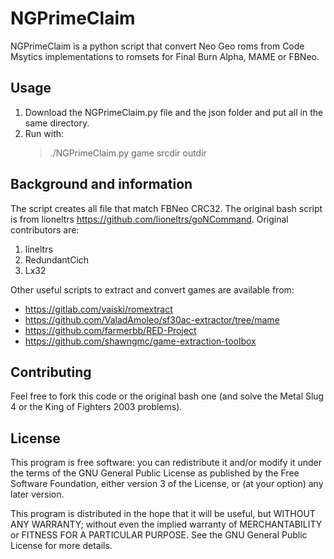 # NGPrimeClaim

NGPrimeClaim is a python script that convert Neo Geo roms from Code Msytics implementations to romsets for Final Burn Alpha, MAME or FBNeo.

## Usage
1. Download the NGPrimeClaim.py file and the json folder and put all in the same directory.
2. Run with:
    > ./NGPrimeClaim.py game srcdir outdir

## Background and information
The script creates all file that match FBNeo CRC32. The original bash script is from lioneltrs https://github.com/lioneltrs/goNCommand. Original contributors are:

1. lineltrs
2. RedundantCich
3. Lx32

Other useful scripts to extract and convert games are available from:
+ https://gitlab.com/vaiski/romextract
+ https://github.com/ValadAmoleo/sf30ac-extractor/tree/mame
+ https://github.com/farmerbb/RED-Project
+ https://github.com/shawngmc/game-extraction-toolbox


## Contributing

Feel free to fork this code or the original bash one (and solve the Metal Slug 4 or the King of Fighters 2003 problems).

## License

This program is free software: you can redistribute it and/or modify
it under the terms of the GNU General Public License as published by
the Free Software Foundation, either version 3 of the License, or
(at your option) any later version.

This program is distributed in the hope that it will be useful,
but WITHOUT ANY WARRANTY; without even the implied warranty of
MERCHANTABILITY or FITNESS FOR A PARTICULAR PURPOSE. See the
GNU General Public License for more details.
